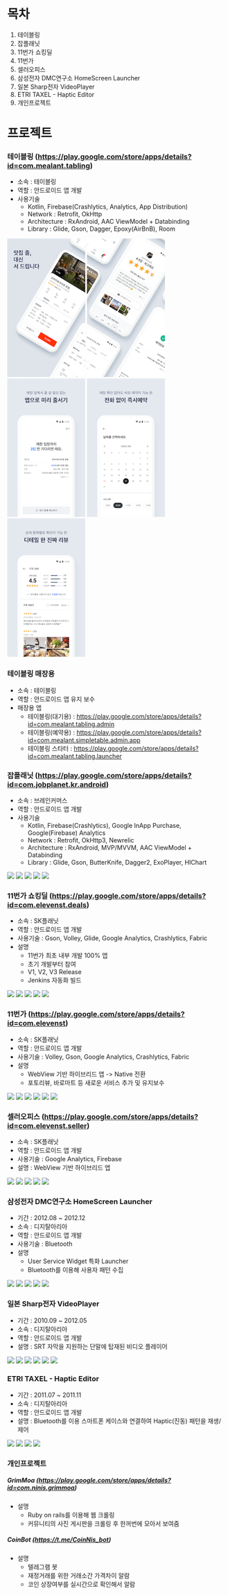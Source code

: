 # 목차

1. 테이블링
2. 잡플래닛
3. 11번가 쇼킹딜
4. 11번가
5. 셀러오피스
6. 삼성전자 DMC연구소 HomeScreen Launcher
7. 일본 Sharp전자 VideoPlayer
8. ETRI TAXEL - Haptic Editor
9. 개인프로젝트

# 프로젝트
### 테이블링 (https://play.google.com/store/apps/details?id=com.mealant.tabling)

 * 소속 : 테이블링
 * 역할 : 안드로이드 앱 개발
 * 사용기술
   * Kotlin, Firebase(Crashlytics, Analytics, App Distribution)
   * Network : Retrofit, OkHttp
   * Architecture : RxAndroid, AAC ViewModel + Databinding
   * Library : Glide, Gson, Dagger, Epoxy(AirBnB), Room

![](https://github.com/snowpero/portfolio/blob/master/image/tabling_0.png)
![](https://github.com/snowpero/portfolio/blob/master/image/tabling_0_1.png)
![](https://github.com/snowpero/portfolio/blob/master/image/tabling_1.png)
![](https://github.com/snowpero/portfolio/blob/master/image/tabling_2.png)
![](https://github.com/snowpero/portfolio/blob/master/image/tabling_3.png)

### 테이블링 매장용

 * 소속 : 테이블링
 * 역할 : 안드로이드 앱 유지 보수
 * 매장용 앱
    * 테이블링(대기용) : https://play.google.com/store/apps/details?id=com.mealant.tabling.admin
    * 테이블링(예약용) : https://play.google.com/store/apps/details?id=com.mealant.simpletable.admin.app
    * 테이블링 스타터 : https://play.google.com/store/apps/details?id=com.mealant.tabling.launcher

### 잡플래닛 (https://play.google.com/store/apps/details?id=com.jobplanet.kr.android)
 * 소속 : 브레인커머스
 * 역할 : 안드로이드 앱 개발
 * 사용기술
    * Kotlin, Firebase(Crashlytics), Google InApp Purchase, Google(Firebase) Analytics
    * Network : Retrofit, OkHttp3, Newrelic
    * Architecture : RxAndroid, MVP/MVVM, AAC ViewModel + Databinding
    * Library : Glide, Gson, ButterKnife, Dagger2, ExoPlayer, HIChart
 
![](https://github.com/snowpero/resume/blob/master/image/jp_1.png)
![](https://github.com/snowpero/resume/blob/master/image/jp_2.png)
![](https://github.com/snowpero/resume/blob/master/image/jp_3.png)
![](https://github.com/snowpero/resume/blob/master/image/jp_4.png)
![](https://github.com/snowpero/resume/blob/master/image/jp_5.png)
 
### 11번가 쇼킹딜 (https://play.google.com/store/apps/details?id=com.elevenst.deals)
 * 소속 : SK플래닛
 * 역할 : 안드로이드 앱 개발
 * 사용기술 : Gson, Volley, Glide, Google Analytics, Crashlytics, Fabric
 * 설명
    * 11번가 최초 내부 개발 100% 앱
    * 초기 개발부터 참여
    * V1, V2, V3 Release
    * Jenkins 자동화 빌드
 
![](https://github.com/snowpero/resume/blob/master/image/sd_1.png)
![](https://github.com/snowpero/resume/blob/master/image/sd_2.png)
![](https://github.com/snowpero/resume/blob/master/image/sd_3.png)
![](https://github.com/snowpero/resume/blob/master/image/sd_4.png)
![](https://github.com/snowpero/resume/blob/master/image/sd_5.png)
 
### 11번가 (https://play.google.com/store/apps/details?id=com.elevenst)
 * 소속 : SK플래닛
 * 역할 : 안드로이드 앱 개발
 * 사용기술 : Volley, Gson, Google Analytics, Crashlytics, Fabric
 * 설명
    * WebView 기반 하이브리드 앱 -> Native 전환
    * 포토리뷰, 바로마트 등 새로운 서비스 추가 및 유지보수
 
![](https://github.com/snowpero/resume/blob/master/image/11st_1.png)
![](https://github.com/snowpero/resume/blob/master/image/11st_2.png)
![](https://github.com/snowpero/resume/blob/master/image/11st_3.png)
![](https://github.com/snowpero/resume/blob/master/image/11st_4.png)
![](https://github.com/snowpero/resume/blob/master/image/11st_5.png)
![](https://github.com/snowpero/resume/blob/master/image/11st_6.png)
 
### 셀러오피스 (https://play.google.com/store/apps/details?id=com.elevenst.seller)
 * 소속 : SK플래닛
 * 역할 : 안드로이드 앱 개발
 * 사용기술 : Google Analytics, Firebase
 * 설명 : WebView 기반 하이브리드 앱
 
![](https://github.com/snowpero/resume/blob/master/image/seller_1.png)
![](https://github.com/snowpero/resume/blob/master/image/seller_2.png)
![](https://github.com/snowpero/resume/blob/master/image/seller_3.png)
![](https://github.com/snowpero/resume/blob/master/image/seller_4.png)
![](https://github.com/snowpero/resume/blob/master/image/seller_5.png)

 
### 삼성전자 DMC연구소 HomeScreen Launcher
 * 기간 : 2012.08 ~ 2012.12
 * 소속 : 디지탈아리아
 * 역할 : 안드로이드 앱 개발
 * 사용기술 : Bluetooth
 * 설명
    * User Service Widget 특화 Launcher
    * Bluetooth를 이용해 사용자 패턴 수집
 
![](https://github.com/snowpero/resume/blob/master/image/ss_1.png)
![](https://github.com/snowpero/resume/blob/master/image/ss_2.png)
![](https://github.com/snowpero/resume/blob/master/image/ss_3.png)
![](https://github.com/snowpero/resume/blob/master/image/ss_4.png)
![](https://github.com/snowpero/resume/blob/master/image/ss_5.png)

### 일본 Sharp전자 VideoPlayer
 * 기간 : 2010.09 ~ 2012.05
 * 소속 : 디지탈아리아
 * 역할 : 안드로이드 앱 개발
 * 설명 : SRT 자막을 지원하는 단말에 탑재된 비디오 플레이어
 
![](https://github.com/snowpero/resume/blob/master/image/vp_1.jpg)
![](https://github.com/snowpero/resume/blob/master/image/vp_2.png)
![](https://github.com/snowpero/resume/blob/master/image/vp_3.jpg)
![](https://github.com/snowpero/resume/blob/master/image/vp_4.png)
![](https://github.com/snowpero/resume/blob/master/image/vp_5.png)
![](https://github.com/snowpero/resume/blob/master/image/vp_6.png)
 
### ETRI TAXEL - Haptic Editor
 * 기간 : 2011.07 ~ 2011.11
 * 소속 : 디지탈아리아
 * 역할 : 안드로이드 앱 개발
 * 설명 : Bluetooth를 이용 스마트폰 케이스와 연결하여 Haptic(진동) 패턴을 재생/제어
 
![](https://github.com/snowpero/resume/blob/master/image/taxel_1.png)
![](https://github.com/snowpero/resume/blob/master/image/taxel_2.png)
![](https://github.com/snowpero/resume/blob/master/image/taxel_3.png)
![](https://github.com/snowpero/resume/blob/master/image/taxel_4.png)
 
### 개인프로젝트

##### GrimMoa (https://play.google.com/store/apps/details?id=com.ninis.grimmoa)
 * 설명
    * Ruby on rails를 이용해 웹 크롤링
    *  커뮤니티의 사진 게시판을 크롤링 후 한꺼번에 모아서 보여줌
    
##### CoinBot (https://t.me/CoinNis_bot)
 * 설명
    * 텔레그램 봇
    * 재정거래를 위한 거래소간 가격차이 알람
    * 코인 상장여부를 실시간으로 확인해서 알람
